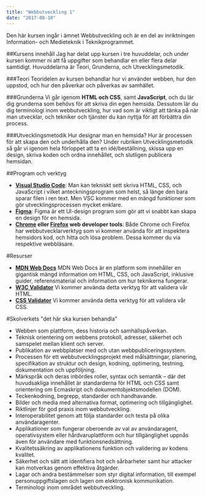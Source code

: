 ```yaml
---
title: "Webbutveckling 1"
date: "2017-08-10"
---
```


Den här kursen ingår i ämnet Webbutveckling och är en del av inriktningen Information- och Medieteknik i Teknikprogrammet.

##Kursens innehåll
Jag har delat upp kursen i tre huvuddelar, och under kursen kommer ni att få uppgifter som behandlar en eller flera delar samtidigt. Huvuddelarna är Teori, Grunderna, och Utvecklingsmetodik.

###Teori
Teoridelen av kursen behandlar hur vi använder webben, hur den uppstod, och hur den påverkar och påverkas av samhället.

###Grunderna
Vi går igenom **HTML och CSS**, samt **JavaScript**, och du lär dig grunderna som behövs för att skriva din egen hemsida. Dessutom lär du dig terminologi inom webbutveckling, hur vad som är viktigt att tänka på när man utvecklar, och tekniker och tjänster du kan nyttja för att förbättra din process.

###Utvecklingsmetodik
Hur designar man en hemsida? Hur är processen för att skapa den och underhålla den? Under rubriken Utvecklingsmetodik så går vi igenom hela förloppet att ta en idé/beställning, skissa upp en design, skriva koden och ordna innehållet, och slutligen publicera hemsidan.

##Program och verktyg

- **[Visual Studio Code](https://code.visualstudio.com/)**: Man kan tekniskt sett skriva HTML, CSS, och JavaScript i vilket anteckningsprogram som helst, så länge den bara sparar filen i ren text. Men VSC kommer med en mängd funktioner som gör utvecklingsprocessen mycket enklare.
- **[Figma](https://www.figma.com)**: Figma är ett UI-design program som gör att vi snabbt kan skapa en design för en hemsida.
- **[Chrome](https://www.google.com/intl/sv/chrome/) eller [Firefox](https://www.mozilla.org/sv-SE/firefox/new/) web developer tools**: Både Chrome och Firefox har webbutvecklarverktyg som vi kommer använda för att inspektera hemsidors kod, och hitta och lösa problem. Dessa kommer du via respektive webbläsare.

#Resurser

- **[MDN Web Docs](https://developer.mozilla.org/sv-SE/)** MDN Web Docs är en platform som innehåller en gigantisk mängd information om HTML, CSS, och JavaScript, inklusive guider, referensmaterial och information om hur teknikerna fungerar.
- **[W3C Validator](https://validator.w3.org/)** Vi kommer använda detta verktyg för att validera vår HTML.
- **[CSS Validator](https://jigsaw.w3.org/css-validator/)** Vi kommer använda detta verktyg för att validera vår CSS.

#Skolverkets "det här ska kursen behandla"

- Webben som plattform, dess historia och samhällspåverkan.
- Teknisk orientering om webbens protokoll, adresser, säkerhet och samspelet mellan klient och server.
- Publikation av webbplatser med och utan webbpubliceringssystem.
- Processen för ett webbutvecklingsprojekt med målsättningar, planering, specifikation av struktur och design, kodning, optimering, testning, dokumentation och uppföljning.
- Märkspråk och deras inbördes roller, syntax och semantik – där det huvudsakliga innehållet är standarderna för HTML och CSS samt orientering om Ecmaskript och dokumentobjektsmodellen (DOM).
- Teckenkodning, begrepp, standarder och handhavande.
- Bilder och media med alternativa format, optimering och tillgänglighet.
- Riktlinjer för god praxis inom webbutveckling.
- Interoperabilitet genom att följa standarder och testa på olika användaragenter.
- Applikationer som fungerar oberoende av val av användaragent, operativsystem eller hårdvaruplattform och hur tillgänglighet uppnås även för användare med funktionsnedsättning.
- Kvalitetssäkring av applikationens funktion och validering av kodens kvalitet.
- Säkerhet och sätt att identifiera hot och sårbarheter samt hur attacker kan motverkas genom effektiva åtgärder.
- Lagar och andra bestämmelser som styr digital information, till exempel personuppgiftslagen och lagen om elektronisk kommunikation.
- Terminologi inom området webbutveckling.
